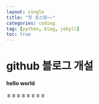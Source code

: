 ```yaml
---
layout: single
title: "첫 포스팅~~"
categories: coding
tag: [python, blog, jekyll]
toc: true
---
```


# github 블로그 개설

**hello world**

ㅎㅎㅎㅎㅎㅎㅎㅎ